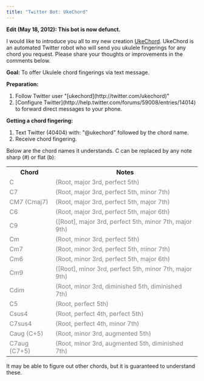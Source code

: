 ```yaml
---
title: "Twitter Bot: UkeChord"
---
```


<strong>Edit (May 18, 2012): This bot is now defunct.</strong>

I would like to introduce you all to my new creation [UkeChord](http://twitter.com/ukechord). UkeChord is an automated Twitter robot who will send you ukulele fingerings for any chord you request. Please share your thoughts or improvements in the comments below.

<strong>Goal:</strong> To offer Ukulele chord fingerings via text message.

<strong>Preparation:</strong>
<ol>
	<li>Follow Twitter user "[ukechord](http://twitter.com/ukechord)"</li>
	<li>[Configure Twitter](http://help.twitter.com/forums/59008/entries/14014) to forward direct messages to your phone.</li>
</ol>
<strong>Getting a chord fingering:</strong>
<ol>
	<li>Text Twitter (40404) with: "@ukechord" followed by the chord name.</li>
	<li>Receive chord fingering.</li>
</ol>
Below are the chord names it understands. C can be replaced by any note sharp (#) or flat (b):
<table border="0">
<tbody>
<tr>
<th>Chord</th>
<th>Notes</th>
</tr>
<tr>
<td><span style="color: #808080;">C</span></td>
<td><span style="color: #808080;">(Root, major 3rd, perfect 5th)</span></td>
</tr>
<tr>
<td><span style="color: #808080;">C7</span></td>
<td><span style="color: #808080;">(Root, major 3rd, perfect 5th, minor 7th)</span></td>
</tr>
<tr>
<td><span style="color: #808080;">CM7	(Cmaj7)</span></td>
<td><span style="color: #808080;">(Root, major 3rd, perfect 5th, major 7th)</span></td>
</tr>
<tr>
<td><span style="color: #808080;">C6</span></td>
<td><span style="color: #808080;">(Root, major 3rd, perfect 5th, major 6th)</span></td>
</tr>
<tr>
<td><span style="color: #808080;">C9</span></td>
<td><span style="color: #808080;">([Root], major 3rd, perfect 5th, minor 7th, major 9th)</span></td>
</tr>
<tr>
<td><span style="color: #808080;">Cm</span></td>
<td><span style="color: #808080;">(Root, minor 3rd, perfect 5th)</span></td>
</tr>
<tr>
<td><span style="color: #808080;">Cm7</span></td>
<td><span style="color: #808080;">(Root, minor 3rd, perfect 5th, minor 7th)</span></td>
</tr>
<tr>
<td><span style="color: #808080;">Cm6</span></td>
<td><span style="color: #808080;">(Root, minor 3rd, perfect 5th, major 6th)</span></td>
</tr>
<tr>
<td><span style="color: #808080;">Cm9</span></td>
<td><span style="color: #808080;">([Root], minor 3rd, perfect 5th, minor 7th, major 9th)</span></td>
</tr>
<tr>
<td><span style="color: #808080;">Cdim</span></td>
<td><span style="color: #808080;">(Root, minor 3rd, diminished 5th, diminished 7th)</span></td>
</tr>
<tr>
<td><span style="color: #808080;">C5</span></td>
<td><span style="color: #808080;">(Root, perfect 5th)</span></td>
</tr>
<tr>
<td><span style="color: #808080;">Csus4</span></td>
<td><span style="color: #808080;">(Root, perfect 4th, perfect 5th)</span></td>
</tr>
<tr>
<td><span style="color: #808080;">C7sus4</span></td>
<td><span style="color: #808080;">(Root, perfect 4th, minor 7th)</span></td>
</tr>
<tr>
<td><span style="color: #808080;">Caug (C+5)</span></td>
<td><span style="color: #808080;">(Root, minor 3rd, augmented 5th)</span></td>
</tr>
<tr>
<td><span style="color: #808080;">C7aug (C7+5)</span></td>
<td><span style="color: #808080;">(Root, minor 3rd, augmented 5th, diminished 7th)</span></td>
</tr>
</tbody></table>
It may be able to figure out other chords, but it is guaranteed to understand these.
